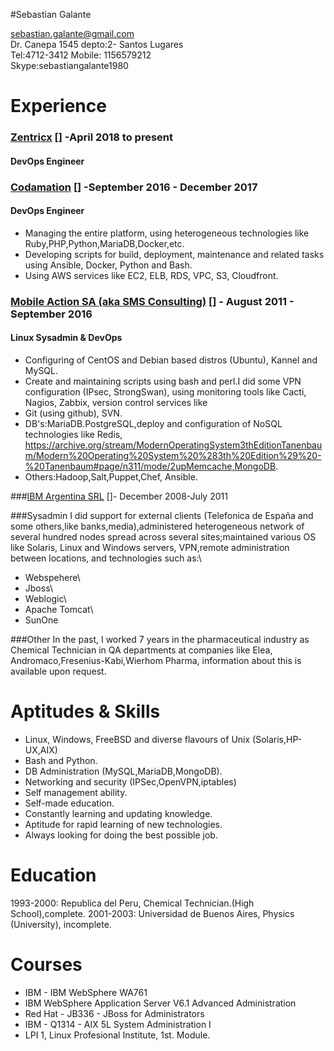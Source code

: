 #Sebastian Galante


sebastian.galante@gmail.com\
Dr. Canepa 1545 depto:2- Santos Lugares\
Tel:4712-3412 Mobile: 1156579212\
Skype:sebastiangalante1980

 Experience
===================
### [Zentricx] [] -April 2018 to present

#### DevOps Engineer


### [Codamation] [] -September 2016 - December 2017

#### DevOps Engineer
* Managing the entire platform, using heterogeneous technologies like Ruby,PHP,Python,MariaDB,Docker,etc.
* Developing scripts for build, deployment, maintenance and related tasks using Ansible, Docker, Python and Bash.
* Using AWS services like EC2, ELB, RDS, VPC, S3, Cloudfront.  


### [Mobile Action SA (aka SMS Consulting)] [] - August 2011 - September 2016

#### Linux Sysadmin & DevOps
* Configuring of CentOS and Debian based distros (Ubuntu), Kannel and MySQL.
* Create and maintaining scripts using bash and perl.I did some VPN configuration (IPsec, StrongSwan),
using monitoring tools like Cacti, Nagios, Zabbix, version control services like
* Git (using github), SVN.
* DB's:MariaDB.PostgreSQL,deploy and configuration of NoSQL technologies
like  Redis, https://archive.org/stream/ModernOperatingSystem3thEditionTanenbaum/Modern%20Operating%20System%20%283th%20Edition%29%20-%20Tanenbaum#page/n311/mode/2upMemcache,MongoDB.
* Others:Hadoop,Salt,Puppet,Chef, Ansible.

###[IBM Argentina SRL] []- December 2008-July 2011

###Sysadmin
I did support for external clients (Telefonica de España and some others,like
banks,media),administered heterogeneous network of several hundred nodes spread
across several sites;maintained various OS like Solaris, Linux and Windows
servers, VPN,remote administration between locations, and technologies such as:\
 * Webspehere\
 * Jboss\
 * Weblogic\
 * Apache Tomcat\
 * SunOne

###Other
In the past, I worked 7 years in the pharmaceutical industry as Chemical Technician in  QA departments at companies like Elea, Andromaco,Fresenius-Kabi,Wierhom
Pharma, information about this is available upon request.


Aptitudes & Skills
===================

* Linux, Windows, FreeBSD and diverse flavours of Unix (Solaris,HP-UX,AIX)
* Bash and Python.
* DB Administration (MySQL,MariaDB,MongoDB).
* Networking and security (IPSec,OpenVPN,iptables)
* Self management ability.
* Self-made education.
* Constantly learning and updating knowledge.
* Aptitude for rapid learning of new technologies.
* Always looking for doing the best possible job.


 Education
====================

1993-2000: Republica del Peru, Chemical Technician.(High School),complete.
2001-2003: Universidad de Buenos Aires, Physics (University), incomplete.


Courses
====================

* IBM - IBM WebSphere WA761
* IBM WebSphere Application Server V6.1 Advanced Administration
* Red Hat - JB336 - JBoss for Administrators
* IBM - Q1314 - AIX 5L System Administration I
* LPI 1, Linux Profesional Institute, 1st. Module.

[IBM Argentina SRL]: http://www.ibm.com/ar/es/
[Mobile Action SA (aka SMS Consulting)]: http://www.smsconsulting.mobi/
[Linkedin]: https://ar.linkedin.com/in/sebastián-dario-galante/
[Codamation]: http://codamation.com
[Zentricx]: http://zentricx.com